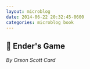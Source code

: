 ```yaml
---
layout: microblog
date: 2014-06-22 20:32:45-0600
categories: microblog book
---
```

## 📖 Ender's Game
*By Orson Scott Card*